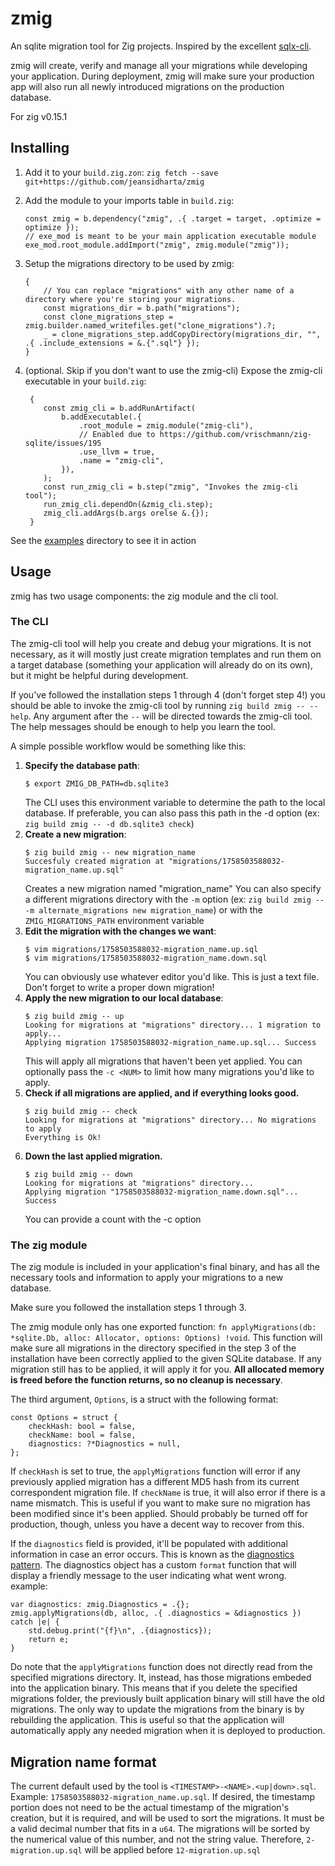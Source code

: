 # zmig

An sqlite migration tool for Zig projects. Inspired by the excellent
[sqlx-cli](https://github.com/launchbadge/sqlx/tree/main/sqlx-cli).

zmig will create, verify and manage all your migrations while developing your
application. During deployment, zmig will make sure your production app will
also run all newly introduced migrations on the production database.

For zig v0.15.1

## Installing

1. Add it to your `build.zig.zon`:
   `zig fetch --save git+https://github.com/jeansidharta/zmig`

2. Add the module to your imports table in `build.zig`:

   ```zig
   const zmig = b.dependency("zmig", .{ .target = target, .optimize = optimize });
   // exe_mod is meant to be your main application executable module
   exe_mod.root_module.addImport("zmig", zmig.module("zmig"));
   ```

3. Setup the migrations directory to be used by zmig:
   ```zig
   {
       // You can replace "migrations" with any other name of a directory where you're storing your migrations.
       const migrations_dir = b.path("migrations");
       const clone_migrations_step = zmig.builder.named_writefiles.get("clone_migrations").?;
       _ = clone_migrations_step.addCopyDirectory(migrations_dir, "", .{ .include_extensions = &.{".sql"} });
   }
   ```
4. (optional. Skip if you don't want to use the zmig-cli) Expose the zmig-cli
   executable in your `build.zig`:
   ```zig
    {
       const zmig_cli = b.addRunArtifact(
           b.addExecutable(.{
               .root_module = zmig.module("zmig-cli"),
               // Enabled due to https://github.com/vrischmann/zig-sqlite/issues/195
               .use_llvm = true,
               .name = "zmig-cli",
           }),
       );
       const run_zmig_cli = b.step("zmig", "Invokes the zmig-cli tool");
       run_zmig_cli.dependOn(&zmig_cli.step);
       zmig_cli.addArgs(b.args orelse &.{});
    }
   ```

See the [examples](https://github.com/Jeansidharta/zmig/tree/main/examples)
directory to see it in action

## Usage

zmig has two usage components: the zig module and the cli tool.

### The CLI

The zmig-cli tool will help you create and debug your migrations. It is not
necessary, as it will mostly just create migration templates and run them on a
target database (something your application will already do on its own), but it
might be helpful during development.

If you've followed the installation steps 1 through 4 (don't forget step 4!) you
should be able to invoke the zmig-cli tool by running
`zig build zmig -- --help`. Any argument after the `--` will be directed towards
the zmig-cli tool. The help messages should be enough to help you learn the
tool.

A simple possible workflow would be something like this:

1. **Specify the database path**:
   ```console
   $ export ZMIG_DB_PATH=db.sqlite3
   ```
   The CLI uses this environment variable to determine the path to the local
   database. If preferable, you can also pass this path in the -d option (ex:
   `zig build zmig -- -d db.sqlite3 check`)
2. **Create a new migration**:
   ```console
   $ zig build zmig -- new migration_name
   Succesfuly created migration at "migrations/1758503588032-migration_name.up.sql"
   ```
   Creates a new migration named "migration_name" You can also specify a
   different migrations directory with the `-m` option (ex:
   `zig build zmig -- -m alternate_migrations new migration_name`) or with the
   `ZMIG_MIGRATIONS_PATH` environment variable
3. **Edit the migration with the changes we want**:
   ```console
   $ vim migrations/1758503588032-migration_name.up.sql
   $ vim migrations/1758503588032-migration_name.down.sql
   ```
   You can obviously use whatever editor you'd like. This is just a text file.
   Don't forget to write a proper down migration!
4. **Apply the new migration to our local database**:
   ```console
   $ zig build zmig -- up
   Looking for migrations at "migrations" directory... 1 migration to apply...
   Applying migration 1758503588032-migration_name.up.sql... Success
   ```
   This will apply all migrations that haven't been yet applied. You can
   optionally pass the `-c <NUM>` to limit how many migrations you'd like to
   apply.
5. **Check if all migrations are applied, and if everything looks good.**
   ```console
   $ zig build zmig -- check
   Looking for migrations at "migrations" directory... No migrations to apply
   Everything is Ok!
   ```
6. **Down the last applied migration.**
   ```console
   $ zig build zmig -- down
   Looking for migrations at "migrations" directory...
   Applying migration "1758503588032-migration_name.down.sql"... Success
   ```
   You can provide a count with the -c option

### The zig module

The zig module is included in your application's final binary, and has all the
necessary tools and information to apply your migrations to a new database.

Make sure you followed the installation steps 1 through 3.

The zmig module only has one exported function:
`fn applyMigrations(db: *sqlite.Db, alloc: Allocator, options: Options) !void`.
This function will make sure all migrations in the directory specified in the
step 3 of the installation have been correctly applied to the given SQLite
database. If any migration still has to be applied, it will apply it for you.
**All allocated memory is freed before the function returns, so no cleanup is
necessary**.

The third argument, `Options`, is a struct with the following format:

```zig
const Options = struct {
    checkHash: bool = false,
    checkName: bool = false,
    diagnostics: ?*Diagnostics = null,
};
```

If `checkHash` is set to true, the `applyMigrations` function will error if any
previously applied migration has a different MD5 hash from its current
correspondent migration file. If `checkName` is true, it will also error if
there is a name mismatch. This is useful if you want to make sure no migration
has been modified since it's been applied. Should probably be turned off for
production, though, unless you have a decent way to recover from this.

If the `diagnostics` field is provided, it'll be populated with additional
information in case an error occurs. This is known as the
[diagnostics pattern](https://mikemikeb.com/blog/zig_error_payloads/). The
diagnostics object has a custom `format` function that will display a friendly
message to the user indicating what went wrong. example:

```zig
var diagnostics: zmig.Diagnostics = .{};
zmig.applyMigrations(db, alloc, .{ .diagnostics = &diagnostics }) catch |e| {
    std.debug.print("{f}\n", .{diagnostics});
    return e;
}
```

Do note that the `applyMigrations` function does not directly read from the
specified migrations directory. It, instead, has those migrations embeded into
the application binary. This means that if you delete the specified migrations
folder, the previously built application binary will still have the old
migrations. The only way to update the migrations from the binary is by
rebuilding the application. This is useful so that the application will
automatically apply any needed migration when it is deployed to production.

## Migration name format

The current default used by the tool is `<TIMESTAMP>-<NAME>.<up|down>.sql`.
Example: `1758503588032-migration_name.up.sql`. If desired, the timestamp
portion does not need to be the actual timestamp of the migration's creation,
but it is required, and will be used to sort the migrations. It must be a valid
decimal number that fits in a `u64`. The migrations will be sorted by the
numerical value of this number, and not the string value. Therefore,
`2-migration.up.sql` will be applied before `12-migration.up.sql`
